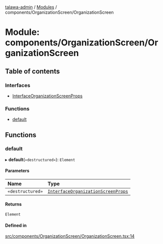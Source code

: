 [talawa-admin](../README.md) / [Modules](../modules.md) / components/OrganizationScreen/OrganizationScreen

# Module: components/OrganizationScreen/OrganizationScreen

## Table of contents

### Interfaces

- [InterfaceOrganizationScreenProps](../interfaces/components_OrganizationScreen_OrganizationScreen.InterfaceOrganizationScreenProps.md)

### Functions

- [default](components_OrganizationScreen_OrganizationScreen.md#default)

## Functions

### default

▸ **default**(`«destructured»`): `Element`

#### Parameters

| Name | Type |
| :------ | :------ |
| `«destructured»` | [`InterfaceOrganizationScreenProps`](../interfaces/components_OrganizationScreen_OrganizationScreen.InterfaceOrganizationScreenProps.md) |

#### Returns

`Element`

#### Defined in

[src/components/OrganizationScreen/OrganizationScreen.tsx:14](https://github.com/duplixx/talawa-admin/blob/2ed1c15/src/components/OrganizationScreen/OrganizationScreen.tsx#L14)
